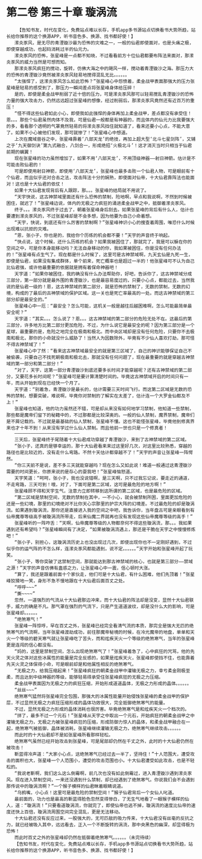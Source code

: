 # 第二卷 第三十章 璇涡流
        【告知书友，时代在变化，免费站点难以长存，手机app多书源站点切换看书大势所趋，站长给你推荐的这个换源APP，听书音色多、换源、找书都好使！】
       潆炎豕风，是无尽的青湮镟沙最为恐怖的灾难之一，一般的仙君即使面对，也是头痛之极，即使穿越成功，也起码消耗过半的仙元力。
       潆炎豕风的恐怖，张星峰是一点都不知晓，不过看看前方十位仙君都要布阵法来面对，那潆炎豕风的威力当然是可想而知。
       那潆炎豕风疯狂的搅动，旋转，仿佛大海之中的飓风一样，搅动着青湮镟沙之海。那压力大的恐怖的青湮镟沙竟然被潆炎豕风轻易地搅得混乱无比。。。。。。
       “太强悍了，这潆炎豕风怎么如此恐怖？”张星峰心中怨愤着，柔金战甲表面那强大的压力张星峰是轻易的感受到了，那压力一瞬间差点将张星峰身体给压碎！
       是的，即使是柔金战甲削弱了近十倍的压力，可是潆炎豕风那可以轻易搅乱青湮镟沙的恐怖力量的强大攻击力，仍然远远超过张星峰的想像，经过削弱后，那潆炎豕风竟然还有近百万的重压！
       “怪不得这些仙君如此小心，即使我如此强悍的身体再加上柔金战甲，差点都没有承受住！恩。。。那些个仙君虽然肉体不及我，可是仙君一般都是有神器的，而且体内的仙元力比我要强大的多，看看那个透明的气罩竟然轻易的将潆炎豕风挡住就知道了，看来还要小心点，不能大意了。如果不小心被他们发现，那可就惨了！”张星峰心中想道。
       上次在魔域兽谷之中，张星峰靠着‘八部天龙’的绝技，再加上超大型‘北斗七星剑阵’，又辅之于‘九天御剑诀’第九式融合，八剑合一，形成绝招‘火极北斗’！这才消灭当时只相当于仙君前期的螭翼！
       现在张星峰的功力虽然增加了，如果不用‘八部天龙’，不用顶级神器——射日神箭。估计是不可能击败仙君的！
       可是即使用射日神箭，即使用‘八部天龙’，张星峰也最多击败一个仙君人物，可是眼前有十个仙君，而且似乎还对合击之法，攻击阵法十分的娴熟，即使面对仙帝，十大仙君靠阵法也能面对！这也是十大仙君的依仗！
       如果十大仙君发现背后有人跟踪，那。。。张星峰的结局就不用说了。
       “天宇快说，这古神禁域里面还有什么恐怖的禁制，险地啊，早点和我说啊，不然到时候被困住，就迟了！”张星峰边说，体内的无极之力疯狂的涌进柔金战甲之中，抵御着潆炎豕风。
       终于。。。潆炎豕风终于过去了，朝着张星峰身后刮去。如果张星峰的背后有什么人，估计也要遭到潆炎豕风的，不过张星峰却是不会多想，因为他要为自己小命着想。
       “天宇，快说，到底还有什么厉害的禁制啊？”张星峰神识小心的搜查着周围，唯恐什么时候出现难以抗拒的灾难。
       “恩，张小子，你也是的，我给你个历练的机会都不要！”天宇的声音终于响起。
       “快点说，这个时候，还什么历练的机会？如果我被困住了，那就完了，我是可以躲在你的空间之中，可是你本身能移动吗？无法自身移动的你，我如果被困住，你是没有任何办法的！”张星峰有点生气了。现在都是什么时候了，这里可是古神禁域啊，九天玄仙是九死一生，即使是仙君，如果没有集成群体，单个前来，死亡概率也是超过一半的！他张星峰可不认为自己比仙君强，或许他最重要的依据就是拥有着保命神器吧！
       天宇道：“如果你被困住，我的确没有什么办法帮助你，好吧，告诉你了，这古神禁域分成三部分，第一部分就是最外围的青湮镟沙，也是最容易度过的，只要小心点，都能过去，当然我说的是仙君一级的！恩，这古神禁域的第二部分，就是恐怖的禁制了，无数的禁制，无数的幻境，构成的了最后的古神禁域的保护区域。这一关也是死亡率最高的一处。而这古神禁域的第三部分却是最安全的。”
       张星峰心中一厄：“最安全？怎么可能，这机关一般是越往后越困难啊，怎么可能最简单最安全呢？”
       天宇道：“其实。。。怎么说了？恩。。。这古神禁域的第二部分的危险无处不在。这最后的第三部分，许多地方比第二部分更加危险，不过，为什么说它是最安全的呢？因为第三部分是一个星球，最重要的是，危险之地完全在极南和极北。而中央区域却是没有任何危险，只要你不去极南和极北，那你的小命就没什么威胁了！当然人为因数除外，毕竟有不少仙人喜欢打劫，那可怪不得古神禁域了！”
       张星峰心中了然：“看来这古神禁域最安全的就是第三区域了，自己的神识能够保证自己不被偷袭，只要自己不找死朝极南和极北去，那就没有任何问题了，现在最重要的就是穿越古神禁域的第一部分和第二部分！”
       “对了，天宇，这第一部分青湮镟沙到底还要多长时间才能穿越呢？还有古神禁域的第二部分，又要花多长时间呢？”张星峰可是要计算清楚时间的。毕竟这古神禁域开启的时间只有一年，而从开始到现在已经快一个月了。
       天宇道：“别着急，青湮镟沙是最长的，估计需要三天时间飞行。而这第二区域是无数的恐怖的禁制，想要突破，难说啊，毕竟你对禁制的了解实在太差了，估计连一个大罗金仙都及不上！”
       张星峰也知道，他的功力虽然还不错，可是却从来没有如何地学习禁制，他知道一些禁制，那些都是魔帝们留下的秘籍中的，不过那都是比较深奥的。一般的仙人禁制，魔界禁制，魔帝们是不屑记载的。不过就是最基础的仙人禁制，张星峰不懂。这也不能怪张星峰，毕竟他到修真界来也才十年不到！从来没有学过什么仙人禁制。而且他前一世也只是一个修真者！
       ————————————————————————
       三天后，张星峰终于尾随着十大仙君成功穿越了青湮镟沙，来到了古神禁域的第二区域。
       “张小子，还真的是够幸运的，那十大仙君看来来过这里好几次，对这里比较熟悉，穿越的路径也是比较近的，没有走什么弯路。不然十天估计都穿越不了！”天宇的声音让张星峰一阵愕然。
       “你三天前不是说，差不多三天就能穿越吗？现在怎么又如此说！难道一般通过这青湮镟沙需要的时间更长，你原来说的是存心的耍我吧！”张星峰恼怒道。
       天宇笑道：“呵呵，张小子，我也没说错啊，是三天啊，只不过我忘记说，要走近的通道，不走弯路，三天可到！哦，对了，下面可是第二区域，这可是最危险的地方啊！”
       张星峰顾不得和天宇生气，注意力立即转移到这所谓的第二区域，也是最危险的区域。
       “第二区域是禁制空间，无数的禁制在其中，一不小心，就会被禁制所困，里面更加危险的还是一些幻境，那里的幻境绝对不比你天心宗那里的护宗大阵的幻境差。不过最危险的却是璇涡流。如果遇到璇涡流，那你还是直接进入我的空间之中吧，我告诉你，当年盘古可是亲眼看到有仙帝魔尊等级高手被璇涡流所带走，后来仙魔二界就再也没有发现这些仙帝魔尊等级的高手！”
       张星峰听的一阵咋舌：“天啊，仙帝魔尊等级的人物都奈何不得这些璇涡流，那。。。我如果遇到还有希望吗？”张星峰瞬间有了决定，“如果被璇涡流遇上，那还是干脆在天宇之中慢慢修炼吧！”
       “张小子，别担心，这璇涡流历史上也没出现过几次，即使出现你也不一定刚好遇到，不过似乎你的运气阵的不怎么样，连潆炎豕风都能遇到，说不定。。。。。。”天宇开始和张星峰开起了玩笑。
       “张小子，等你突破了这禁制空间，那就能达到那古神禁域的核心，也就是第三部分——禁域之源！”天宇的声音仿佛有蛊惑之力，让张星峰心中一震，信心顿时大涨。
       “算了，我还是跟着前面十个家伙走，他们可是十大仙君，有什么困难，他们先顶着！”张星峰狡猾地一笑，身形不急不慢地跟在十大仙君后面百丈之处。
       “呼呼~~~”
       “撕~~~~”
       忽然，一道强烈的气流从十大仙君那边冲来，而十大仙君的阵法却是没变，显然十大仙君联手，威力的确是不凡。那气罩在强烈的气流下，只是产生道道波纹，却是没什么大的影响，可是张星峰却。。。。。。
       “绝煞寒气！”
       张星峰一阵惊呼，早在百丈之外，张星峰已经完全看清气流的本质，那完全是强大无匹的绝煞寒气的气流啊，当年张星峰渡劫成功，前往那魔帝秘境的时候，在冷光魔帝的地盘，单单和天火一个等级的碧天寒气就让张星峰吃了苦头，而和炫疾天火一个等级的绝煞寒气，当年的张星峰更是连闯的信心都没有。
       “妈的，这里是禁制空间，怎么出现绝煞寒气了！”张星峰着急了，心中疯狂的咒骂，他的先天火灵之体对这些冰属性的能量是完全反感的，如果是炫疾天火，张星峰即使挡不住，也能靠着先天火灵之体保得小命，可是眼前却是和他属性相反的绝煞寒气。
       “无极之力，给我压缩起来！”张星峰疯狂的朝柔金战甲中灌输无极之力，幸亏柔金刚极至柔，而且达到中级神器的等级，能够轻易得承受住张星峰疯狂的无极之力压缩。
       柔金战甲表面因为无极之力的疯狂压缩，开始形成道道晶体，无极之力形成的晶体。。。。。。
       “丝丝~~~”
       绝煞寒气猛然将张星峰完全包围，那强大的冰属性能量开始侵蚀张星峰的柔金战甲的保护层，不过显然无极之力疯狂压缩形成的晶体功效很大，完全抵御绝煞寒气的能量。
       不过，显然无极之力形成的晶体消耗也很厉害。毕竟绝煞寒气是和炫疾天火一个档次的。
       “拼了，最多不过一个元石！”张星峰从天宇之中取出一个元石，开始疯狂的朝柔金战甲之中灌输无极之力，无极之力被张星峰疯狂的压缩，形成防御力惊人的晶体，和柔金战甲融合在一起，绝煞寒气被抵御，晶体被消耗，张星峰继续灌输无极之力，绝煞寒气继续攻击。。。。。。
       而此时的十大仙君却不是如张星峰所看那样轻松。
       绝煞寒气虽然已经开始攻击到张星峰，可是尾部却仍然在千丈之外，此时的十大仙君仍然在被攻击！
       靳蓝得冷声道：“大家小心点，这绝煞寒气已经过去一半了，坚持住！”十人范围大，遭受攻击的面积也大，张星峰一个人范围小，遭受的攻击范围也小。十大仙君遭受如此攻击，也是不轻松的。
       “我说老靳啊，我们这么这么倒霉啊，前几次也没有如此倒霉过，进入青湮镟沙遇到潆炎豕风。现在进入禁制空间，一来还没遇到什么禁制，却已经遇到了绝煞寒气。你说我们会不会遇到那传说中的璇涡流啊？”一个猴子模样的仙君眯着眼睛说道。
       “乌鸦嘴，小心点！这里可是最危险的禁制空间！”猴子仙君背后一个女仙人叱道。
       最前面的，功力也是最高的靳蓝得脸色忽然变得惨白，了无生气地看了一眼猴子模样的仙人，道：“璇涡流！”只要看道璇涡流，你就完了，即使仙帝也逃不掉，璇涡流的速度比仙帝的速度还快上百倍，璇涡流周围空间完全混乱，更是无法移动。
       十大仙君还没有反应过来，一股强大的，无可匹敌的吸力传来，十大仙君没有丝毫的反抗之力，就已经被吸入其中，远远看去，正入一个不断旋转的涡流，那中央黑色的幽深，却显得极为恐怖！
       而此时百丈之外的张星峰却仍然在抵御着绝煞寒气。。。。。。（未完待续）
       【告知书友，时代在变化，免费站点难以长存，手机app多书源站点切换看书大势所趋，站长给你推荐的这个换源APP，听书音色多、换源、找书都好使！】